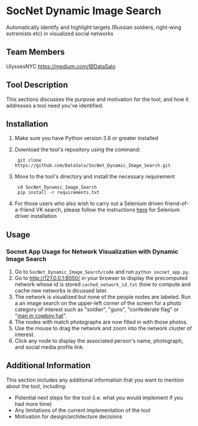 # SocNet Dynamic Image Search
Automatically identify and highlight targets (Russian soldiers, right-wing extremists etc) in visualized social networks

## Team Members
UlyssesNYC
https://medium.com/@DataSalo

## Tool Description
This sections discusses the purpose and motivation for the tool, and how it addresses a tool need you've identified.

## Installation

1. Make sure you have Python version 3.8 or greater installed

2. Download the tool's repository using the command:

        git clone https://github.com/DataSalo/SocNet_Dynamic_Image_Search.git

3. Move to the tool's directory and install the necessary requirement

        cd SocNet_Dynamic_Image_Search
        pip install -r requirements.txt
4. For those users who also wish to carry out a Selenium driven friend-of-a-friend VK search, please follow the instructions [here](https://selenium-python.readthedocs.io/installation.html) for Selenium driver installation

## Usage
### Socnet App Usage for Network Visualization with Dynamic Image Search
1. Go to `SocNet_Dynamic_Image_Search/code` and run `python socnet_app.py`.
2. Go to http://127.0.0.1:8050/ in your browser to display the precomputed network whose id is stored `cached_network_id.txt` (how to compute and cache new networks is dicussed later.
3. The network is visualized but none of the people nodes are labeled. Run a an image search on the upper-left corner of the screen for a photo category of interest such as "soldier", "guns", "confederate flag" or "[man in cowboy hat](https://www.bellingcat.com/news/2022/08/05/tracking-the-faceless-killers-who-mutilated-and-executed-a-ukrainian-pow/)".
4. The nodes with match photographs are now filled in with those photos.
5. Use the mouse to drag the network and zoom into the network cluster of interest.
6. Click any node to display the associated person's name, photograph, and social media profile link.

## Additional Information
This section includes any additional information that you want to mention about the tool, including:
- Potential next steps for the tool (i.e. what you would implement if you had more time)
- Any limitations of the current implementation of the tool
- Motivation for design/architecture decisions
